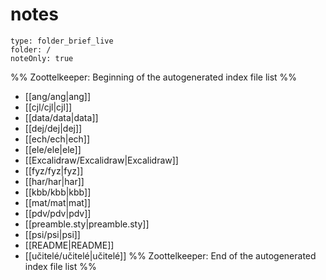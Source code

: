 # notes
```ccard
type: folder_brief_live
folder: /
noteOnly: true
```
%% Zoottelkeeper: Beginning of the autogenerated index file list  %%
-  [[ang/ang|ang]]
-  [[cjl/cjl|cjl]]
-  [[data/data|data]]
-  [[dej/dej|dej]]
-  [[ech/ech|ech]]
-  [[ele/ele|ele]]
-  [[Excalidraw/Excalidraw|Excalidraw]]
-  [[fyz/fyz|fyz]]
-  [[har/har|har]]
-  [[kbb/kbb|kbb]]
-  [[mat/mat|mat]]
-  [[pdv/pdv|pdv]]
-  [[preamble.sty|preamble.sty]]
-  [[psi/psi|psi]]
-  [[README|README]]
-  [[učitelé/učitelé|učitelé]]
%% Zoottelkeeper: End of the autogenerated index file list  %%
